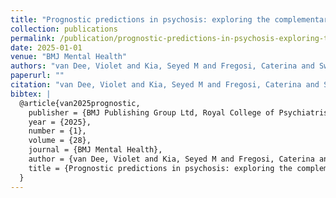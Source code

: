 ```yaml
---
title: "Prognostic predictions in psychosis: exploring the complementary role of machine learning models"
collection: publications
permalink: /publication/prognostic-predictions-in-psychosis-exploring-the-complementary-role-of-machine-
date: 2025-01-01
venue: "BMJ Mental Health"
authors: "van Dee, Violet and Kia, Seyed M and Fregosi, Caterina and Swildens, Wilma E and Alkema, Anne and Batalla, Albert and van den Berg, Coen and Coric, Danko and van Dellen, Edwin and Dijkstra, Lotte G and others"
paperurl: ""
citation: "van Dee, Violet and Kia, Seyed M and Fregosi, Caterina and Swildens, Wilma E and Alkema, Anne and Batalla, Albert and van den Berg, Coen and Coric, Danko and van Dellen, Edwin and Dijkstra, Lotte G and others (2025). Prognostic predictions in psychosis: exploring the complementary role of machine learning models. BMJ Mental Health."
bibtex: |
  @article{van2025prognostic,
    publisher = {BMJ Publishing Group Ltd, Royal College of Psychiatrists and British~…},
    year = {2025},
    number = {1},
    volume = {28},
    journal = {BMJ Mental Health},
    author = {van Dee, Violet and Kia, Seyed M and Fregosi, Caterina and Swildens, Wilma E and Alkema, Anne and Batalla, Albert and van den Berg, Coen and Coric, Danko and van Dellen, Edwin and Dijkstra, Lotte G and others},
    title = {Prognostic predictions in psychosis: exploring the complementary role of machine learning models},
  }
---
```

